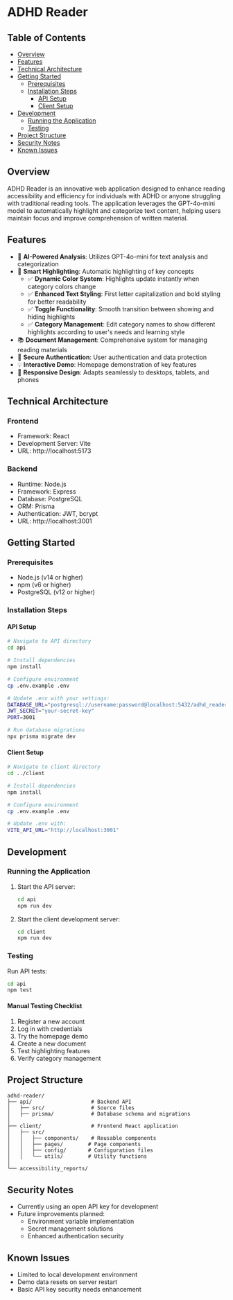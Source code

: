 # ADHD Reader

## Table of Contents
- [Overview](#overview)
- [Features](#features)
- [Technical Architecture](#technical-architecture)
- [Getting Started](#getting-started)
  - [Prerequisites](#prerequisites)
  - [Installation Steps](#installation-steps)
    - [API Setup](#api-setup)
    - [Client Setup](#client-setup)
- [Development](#development)
  - [Running the Application](#running-the-application)
  - [Testing](#testing)
- [Project Structure](#project-structure)
- [Security Notes](#security-notes)
- [Known Issues](#known-issues)

## Overview
ADHD Reader is an innovative web application designed to enhance reading accessibility and efficiency for individuals with ADHD or anyone struggling with traditional reading tools. The application leverages the GPT-4o-mini model to automatically highlight and categorize text content, helping users maintain focus and improve comprehension of written material.

## Features
- 🤖 **AI-Powered Analysis**: Utilizes GPT-4o-mini for text analysis and categorization
- 🎨 **Smart Highlighting**: Automatic highlighting of key concepts
  - ✅ **Dynamic Color System**: Highlights update instantly when category colors change
  - ✅ **Enhanced Text Styling**: First letter capitalization and bold styling for better readability
  - ✅ **Toggle Functionality**: Smooth transition between showing and hiding highlights
  - ✅ **Category Management**: Edit category names to show different highlights according to user's needs and learning style
- 📚 **Document Management**: Comprehensive system for managing reading materials
- 🔐 **Secure Authentication**: User authentication and data protection
- 💡 **Interactive Demo**: Homepage demonstration of key features
- 📱 **Responsive Design**: Adapts seamlessly to desktops, tablets, and phones

## Technical Architecture
### Frontend
- Framework: React
- Development Server: Vite
- URL: http://localhost:5173

### Backend
- Runtime: Node.js
- Framework: Express
- Database: PostgreSQL
- ORM: Prisma
- Authentication: JWT, bcrypt
- URL: http://localhost:3001

## Getting Started

### Prerequisites
- Node.js (v14 or higher)
- npm (v6 or higher)
- PostgreSQL (v12 or higher)

### Installation Steps

#### API Setup
```bash
# Navigate to API directory
cd api

# Install dependencies
npm install

# Configure environment
cp .env.example .env

# Update .env with your settings:
DATABASE_URL="postgresql://username:password@localhost:5432/adhd_reader"
JWT_SECRET="your-secret-key"
PORT=3001

# Run database migrations
npx prisma migrate dev
```

#### Client Setup
```bash
# Navigate to client directory
cd ../client

# Install dependencies
npm install

# Configure environment
cp .env.example .env

# Update .env with:
VITE_API_URL="http://localhost:3001"
```

## Development

### Running the Application
1. Start the API server:
   ```bash
   cd api
   npm run dev
   ```

2. Start the client development server:
   ```bash
   cd client
   npm run dev
   ```

### Testing
Run API tests:
```bash
cd api
npm test
```

#### Manual Testing Checklist
1. Register a new account
2. Log in with credentials
3. Try the homepage demo
4. Create a new document
5. Test highlighting features
6. Verify category management

## Project Structure
```
adhd-reader/
├── api/                   # Backend API
│   ├── src/               # Source files
│   ├── prisma/            # Database schema and migrations
│ 
├── client/                # Frontend React application
│   ├── src/
│   │   ├── components/    # Reusable components
│   │   ├── pages/        # Page components
│   │   ├── config/       # Configuration files
│   │   └── utils/        # Utility functions
│ 
└── accessibility_reports/
```

## Security Notes
- Currently using an open API key for development
- Future improvements planned:
  - Environment variable implementation
  - Secret management solutions
  - Enhanced authentication security

## Known Issues
- Limited to local development environment
- Demo data resets on server restart
- Basic API key security needs enhancement
